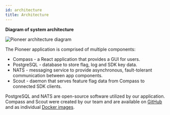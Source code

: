 ```yaml
---
id: architecture
title: Architecture
---
```


**Diagram of system architecture**

<div style={{textAlign: 'center'}}>
  <img src={require('./assets/pioneer_architecture.png').default} alt='Pioneer architecture diagram' />
</div>

The Pioneer application is comprised of multiple components:
* Compass - a React application that provides a GUI for users.
* PostgreSQL - database to store flag, log and SDK key data.
* NATS - messaging service to provide asynchronous, fault-tolerant communication between app components.
* Scout - daemon that serves feature flag data from Compass to connected SDK clients.

PostgreSQL and NATS are open-source software utilized by our application. Compass and Scout were created by our team and are available on [GitHub](https://github.com/pioneer-io) and as individual [Docker images](https://hub.docker.com/repository/docker/ljdavies/pioneer).